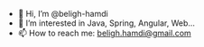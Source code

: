 - 👋 Hi, I’m @beligh-hamdi
- 👀 I’m interested in Java, Spring, Angular, Web...
- 📫 How to reach me: beligh.hamdi@gmail.com

<!---
beligh-hamdi/beligh-hamdi is a ✨ special ✨ repository because its `README.md` (this file) appears on your GitHub profile.
You can click the Preview link to take a look at your changes.
--->
